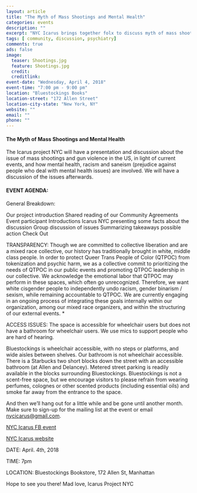 ```yaml
---
layout: article
title: "The Myth of Mass Shootings and Mental Health"
categories: events
description: ""
excerpt: "NYC Icarus brings together folx to discuss myth of mass shootings"
tags: [ community, discussion, psychiatry]
comments: true
ads: false
image:
  teaser: Shootings.jpg
  feature: Shootings.jpg
  credit: 
  creditlink: 
event-date: "Wednesday, April 4, 2018"
event-time: "7:00 pm - 9:00 pm"
location: "Bluestockings Books"
location-street: "172 Allen Street"
location-city-state: "New York, NY"
website: ""
email: ""
phone: ""
---
```


#### The Myth of Mass Shootings and Mental Health

The Icarus project NYC will have a presentation and discussion about the issue of mass shootings and gun violence in the US, in light of current events, and how mental health, racism and saneism (prejudice against people who deal with mental health issues) are involved. We will have a discussion of the issues afterwards. 


#### EVENT AGENDA:

General Breakdown:

Our project introduction
Shared reading of our Community Agreements
Event participant Introductions
Icarus NYC presenting some facts about the discussion
Group discussion of issues
Summarizing takeaways
possible action
Check Out


TRANSPARENCY:
Though we are committed to collective liberation and are a mixed race collective, our history has traditionally brought in white, middle class people. In order to protect Queer Trans People of Color (QTPOC) from tokenization and psychic harm, we as a collective commit to prioritizing the needs of QTPOC in our public events and promoting QTPOC leadership in our collective. We acknowledge the emotional labor that QTPOC may perform in these spaces, which often go unrecognized. Therefore, we want white cisgender people to independently undo racism, gender binarism / sexism, while remaining accountable to QTPOC. We are currently engaging in an ongoing process of integrating these goals internally within our organization, among our mixed race organizers, and within the structuring of our external events. *

ACCESS ISSUES: The space is accessible for wheelchair users but does not have a bathroom for wheelchair users. We use mics to support people who are hard of hearing.

Bluestockings is wheelchair accessible, with no steps or platforms, and wide aisles between shelves. Our bathroom is not wheelchair accessible. There is a Starbucks two short blocks down the street with an accessible bathroom (at Allen and Delancey). Metered street parking is readily available in the blocks surrounding Bluestockings. Bluestockings is not a scent-free space, but we encourage visitors to please refrain from wearing perfumes, colognes or other scented products (including essential oils) and smoke far away from the entrance to the space.

And then we’ll hang out for a little while and be gone until another month. Make sure to sign-up for the mailing list at the event or email nycicarus@gmail.com.

[NYC Icarus FB event](https://www.facebook.com/events/1599106820143541/)

[NYC Icarus website](http://nycicarus.org/events/)


DATE: April. 4th, 2018

TIME: 7pm

LOCATION: Bluestockings Bookstore, 172 Allen St, Manhattan

Hope to see you there!
Mad love, Icarus Project NYC
